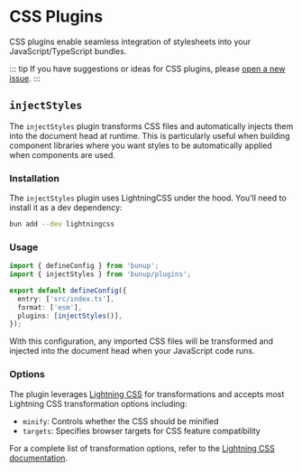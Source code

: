 # CSS Plugins

CSS plugins enable seamless integration of stylesheets into your JavaScript/TypeScript bundles.

::: tip
If you have suggestions or ideas for CSS plugins, please [open a new issue](https://github.com/arshad-yaseen/bunup/issues/new).
:::

## `injectStyles`

The `injectStyles` plugin transforms CSS files and automatically injects them into the document head at runtime. This is particularly useful when building component libraries where you want styles to be automatically applied when components are used.

### Installation

The `injectStyles` plugin uses LightningCSS under the hood. You'll need to install it as a dev dependency:

```bash
bun add --dev lightningcss
```

### Usage

```ts
import { defineConfig } from 'bunup';
import { injectStyles } from 'bunup/plugins';

export default defineConfig({
  entry: ['src/index.ts'],
  format: ['esm'],
  plugins: [injectStyles()],
});
```

With this configuration, any imported CSS files will be transformed and injected into the document head when your JavaScript code runs.

### Options

The plugin leverages [Lightning CSS](https://lightningcss.dev/docs.html) for transformations and accepts most Lightning CSS transformation options including:

- `minify`: Controls whether the CSS should be minified
- `targets`: Specifies browser targets for CSS feature compatibility

For a complete list of transformation options, refer to the [Lightning CSS documentation](https://lightningcss.dev/docs.html).
